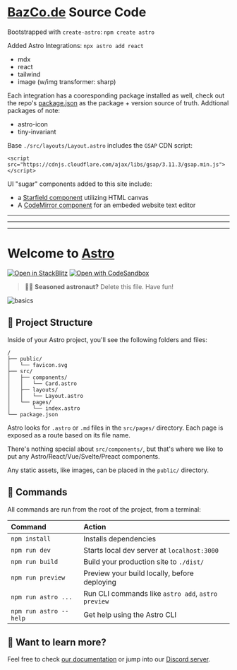 # [BazCo.de](https://bazco.de) Source Code

Bootstrapped with `create-astro`: `npm create astro`

Added Astro Integrations: `npx astro add react`

- mdx
- react
- tailwind
- image (w/img transformer: sharp)

Each integration has a cooresponding package installed as well, check out the repo's [package.json](./package.json) as the package + version source of truth. Addtional packages of note:

- astro-icon
- tiny-invariant

Base `./src/layouts/Layout.astro` includes the `GSAP` CDN script:

`<script src="https://cdnjs.cloudflare.com/ajax/libs/gsap/3.11.3/gsap.min.js"></script>`

UI "sugar" components added to this site include:

- a [Starfield component](./src/components/Starfield.astro) utilizing HTML canvas
- A [CodeMirror component](./src/components/CodeMirror.jsx) for an embeded website text editor

<hr />
<hr />
<hr />

# Welcome to [Astro](https://astro.build)

[![Open in StackBlitz](https://developer.stackblitz.com/img/open_in_stackblitz.svg)](https://stackblitz.com/github/withastro/astro/tree/latest/examples/basics)
[![Open with CodeSandbox](https://assets.codesandbox.io/github/button-edit-lime.svg)](https://codesandbox.io/s/github/withastro/astro/tree/latest/examples/basics)

> 🧑‍🚀 **Seasoned astronaut?** Delete this file. Have fun!

![basics](https://user-images.githubusercontent.com/4677417/186188965-73453154-fdec-4d6b-9c34-cb35c248ae5b.png)


## 🚀 Project Structure

Inside of your Astro project, you'll see the following folders and files:

```
/
├── public/
│   └── favicon.svg
├── src/
│   ├── components/
│   │   └── Card.astro
│   ├── layouts/
│   │   └── Layout.astro
│   └── pages/
│       └── index.astro
└── package.json
```

Astro looks for `.astro` or `.md` files in the `src/pages/` directory. Each page is exposed as a route based on its file name.

There's nothing special about `src/components/`, but that's where we like to put any Astro/React/Vue/Svelte/Preact components.

Any static assets, like images, can be placed in the `public/` directory.

## 🧞 Commands

All commands are run from the root of the project, from a terminal:

| Command                | Action                                             |
| :--------------------- | :------------------------------------------------- |
| `npm install`          | Installs dependencies                              |
| `npm run dev`          | Starts local dev server at `localhost:3000`        |
| `npm run build`        | Build your production site to `./dist/`            |
| `npm run preview`      | Preview your build locally, before deploying       |
| `npm run astro ...`    | Run CLI commands like `astro add`, `astro preview` |
| `npm run astro --help` | Get help using the Astro CLI                       |

## 👀 Want to learn more?

Feel free to check [our documentation](https://docs.astro.build) or jump into our [Discord server](https://astro.build/chat).

